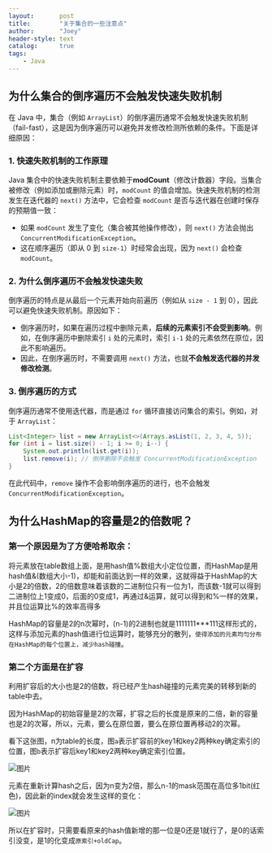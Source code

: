 ```yaml
---
layout:       post
title:        "关于集合的一些注意点"
author:       "Joey"
header-style: text
catalog:      true
tags:
    - Java
---
```


## 为什么集合的倒序遍历不会触发快速失败机制

在 Java 中，集合（例如 `ArrayList`）的倒序遍历通常不会触发快速失败机制（fail-fast），这是因为倒序遍历可以避免并发修改检测所依赖的条件。下面是详细原因：

### 1. 快速失败机制的工作原理

Java 集合中的快速失败机制主要依赖于**modCount**（修改计数器）字段。当集合被修改（例如添加或删除元素）时，`modCount` 的值会增加。快速失败机制的检测发生在迭代器的 `next()` 方法中，它会检查 `modCount` 是否与迭代器在创建时保存的预期值一致：

- 如果 `modCount` 发生了变化（集合被其他操作修改），则 `next()` 方法会抛出 `ConcurrentModificationException`。
- 这在顺序遍历（即从 0 到 `size-1`）时经常会出现，因为 `next()` 会检查 `modCount`。

### 2. 为什么倒序遍历不会触发快速失败

倒序遍历的特点是从最后一个元素开始向前遍历（例如从 `size - 1` 到 0），因此可以避免快速失败机制。原因如下：

- 倒序遍历时，如果在遍历过程中删除元素，**后续的元素索引不会受到影响**。例如，在倒序遍历中删除索引 `i` 处的元素时，索引 `i-1` 处的元素依然在原位，因此不影响遍历。
- 因此，在倒序遍历时，不需要调用 `next()` 方法，也就**不会触发迭代器的并发修改检测**。

### 3. 倒序遍历的方式

倒序遍历通常不使用迭代器，而是通过 `for` 循环直接访问集合的索引。例如，对于 `ArrayList`：

```java
List<Integer> list = new ArrayList<>(Arrays.asList(1, 2, 3, 4, 5));
for (int i = list.size() - 1; i >= 0; i--) {
    System.out.println(list.get(i));
    list.remove(i); // 倒序删除不会触发 ConcurrentModificationException
}
```

在此代码中，`remove` 操作不会影响倒序遍历的进行，也不会触发 `ConcurrentModificationException`。
## 为什么HashMap的容量是2的倍数呢？

### 第一个原因是为了方便哈希取余：

将元素放在table数组上面，是用hash值%数组大小定位位置，而HashMap是用hash值&(数组大小-1)，却能和前面达到一样的效果，这就得益于HashMap的大小是2的倍数，2的倍数意味着该数的二进制位只有一位为1，而该数-1就可以得到二进制位上1变成0，后面的0变成1，再通过&运算，就可以得到和%一样的效果，并且位运算比%的效率高得多

HashMap的容量是2的n次幂时，(n-1)的2进制也就是1111111***111这样形式的，这样与添加元素的hash值进行位运算时，能够充分的散列，`使得添加的元素均匀分布在HashMap的每个位置上，减少hash碰撞`。

### 第二个方面是在扩容

利用扩容后的大小也是2的倍数，将已经产生hash碰撞的元素完美的转移到新的table中去。

因为HashMap的初始容量是2的次幂，扩容之后的长度是原来的二倍，新的容量也是2的次幂，所以，元素，要么在原位置，要么在原位置再移动2的次幂。

看下这张图，n为table的长度，图`a`表示扩容前的key1和key2两种key确定索引的位置，图`b`表示扩容后key1和key2两种key确定索引位置。

![图片](https://note.youdao.com/yws/api/personal/file/WEB9f730e8dfbd1888fa37ad7c4e1ef8019?method=download&shareKey=63184ec434508519abab4fbf5d2fdf0c)

元素在重新计算hash之后，因为n变为2倍，那么n-1的mask范围在高位多1bit(红色)，因此新的index就会发生这样的变化：

![图片](https://note.youdao.com/yws/api/personal/file/WEBf935c0c0c2cb2f9d46b87ea6f328cc3a?method=download&shareKey=c9ecf79ea1733b5f8eb259e71edd9149)

所以在扩容时，只需要看原来的hash值新增的那一位是0还是1就行了，是0的话索引没变，是1的化变成`原索引+oldCap`。
